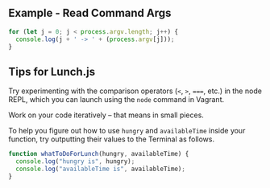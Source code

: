 ## Example - Read Command Args
```javascript
for (let j = 0; j < process.argv.length; j++) {
  console.log(j + ' -> ' + (process.argv[j]));
}
```

## Tips for Lunch.js

Try experimenting with the comparison operators (`<`, `>`, `===`, etc.) in the node REPL, which you can launch using the `node` command in Vagrant.

Work on your code iteratively – that means in small pieces. 

To help you figure out how to use `hungry` and `availableTime` inside your function, try outputting their values to the Terminal as follows.

```javascript
function whatToDoForLunch(hungry, availableTime) {
  console.log("hungry is", hungry);
  console.log("availableTime is", availableTime);
}
```